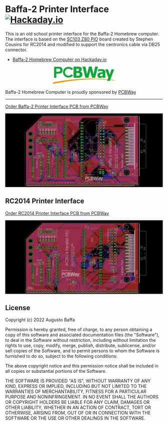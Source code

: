 # Baffa-2 Printer Interface [![Hackaday.io](https://img.shields.io/badge/Hackaday.io--blue.svg)](https://hackaday.io/project/184897-baffa-2-printer-interface)
This is an old school printer interface for the Baffa-2 Homebrew computer. The interface is based on the [SC103 Z80 PIO](https://smallcomputercentral.wordpress.com/sc103-z80-pio-module-rc2014/) board created by Stephen Cousins for RC2014 and modified to support the centronics cable via DB25 connector.

* [Baffa-2 Homebrew Computer on Hackaday.io](https://hackaday.io/project/183266-baffa-2-homebrew-microcomputer)

<p align="center">
<img src="_images/pcbway_logo.png" width="200">
</p>  

Baffa-2 Homebrew Computer is proudly sponsored by [PCBWay](https://www.pcbway.com/)

---
<a href="https://www.pcbway.com/project/shareproject/Baffa_2_Parallel_IO_Printer_Interface_c841221f.html">Order Baffa-2 Printer Interface PCB from PCBWay</a>

![baffa-2_pio](_images/baffa2_parallel_io.png)

## RC2014 Printer Interface

<a href="https://www.pcbway.com/project/shareproject/RC2014_Parallel_Printer_Interface_0e53e84f.html">Order RC2014 Printer Interface PCB from PCBWay</a>

![rc2014_pio](_images/rc2014_parallel_io.png)

## License

Copyright (c) 2022 Augusto Baffa

Permission is hereby granted, free of charge, to any person obtaining a copy
of this software and associated documentation files (the "Software"), to deal
in the Software without restriction, including without limitation the rights
to use, copy, modify, merge, publish, distribute, sublicense, and/or sell
copies of the Software, and to permit persons to whom the Software is
furnished to do so, subject to the following conditions:

The above copyright notice and this permission notice shall be included in all
copies or substantial portions of the Software.

THE SOFTWARE IS PROVIDED "AS IS", WITHOUT WARRANTY OF ANY KIND, EXPRESS OR
IMPLIED, INCLUDING BUT NOT LIMITED TO THE WARRANTIES OF MERCHANTABILITY,
FITNESS FOR A PARTICULAR PURPOSE AND NONINFRINGEMENT. IN NO EVENT SHALL THE
AUTHORS OR COPYRIGHT HOLDERS BE LIABLE FOR ANY CLAIM, DAMAGES OR OTHER
LIABILITY, WHETHER IN AN ACTION OF CONTRACT, TORT OR OTHERWISE, ARISING FROM,
OUT OF OR IN CONNECTION WITH THE SOFTWARE OR THE USE OR OTHER DEALINGS IN THE
SOFTWARE.